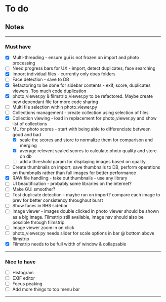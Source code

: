 # To do

## Notes

---

### Must have

- [x] Multi-threading - ensure gui is not frozen on import and photo processing
- [ ] Need progress bars for UX - import, detect duplicates, face searching
- [x] Import individual files - currently only does folders
- [ ] Face detection - save to DB
- [x] Refactoring to be done for sidebar contents - exif, score, duplicates viewers. Too much code duplication
- [x] photo_viewer.py & filmstrip_viewer.py to be refactored. Maybe create new dependant file for more code sharing
- [ ] Multi file selection within photo_viewer.py
- [ ] Collections management - create collection using selection of files
- [x] Collection viewing - load in replacement for photo_viewer.py and show list of collections
- [ ] ML for photo scores - start with being able to differenciate between good and bad
    - [x] scale the scores and store to normalize them for comparison and merging
    - [x] average relevent scaled scores to calculate photo quality and store on db
    - [ ] add a threshold param for displaying images based on quality   
- [ ] Create thumbnails on import, save thumbnails to DB, perform operations on thumbnails rather than full images for better performance
- [x] RAW file handling - take out thumbnails - use any library
- [ ] UI beautification - probably some libraries on the internet?
- [ ] Make GUI smoother?
- [ ] Test duplicate detection - maybe run on import? compare each image to prev for better consistency throughout burst
- [ ] Show faces in RHS sidebar
- [ ] Image viewer - images double clicked in photo_viewer should be shown as a big image. Filmstrip still available, image nav should also be possible through filmstrip
- [ ] Image viewer zoom in on click
- [ ] photo_viewer.py needs slider for scale options in bar @ bottom above filmstrip
- [x] Filmstrip needs to be full width of window & collapsable

---

### Nice to have

- [ ] Histogram
- [ ] EXIF editor
- [ ] Focus peaking
- [ ] Add more things to top menu bar

---
